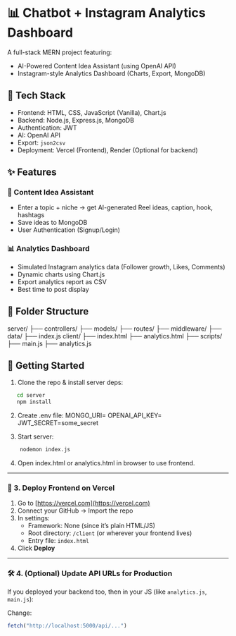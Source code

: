 # 📊 Chatbot + Instagram Analytics Dashboard

A full-stack MERN project featuring:
- AI-Powered Content Idea Assistant (using OpenAI API)
- Instagram-style Analytics Dashboard (Charts, Export, MongoDB)

## 🔧 Tech Stack
- Frontend: HTML, CSS, JavaScript (Vanilla), Chart.js
- Backend: Node.js, Express.js, MongoDB
- Authentication: JWT
- AI: OpenAI API
- Export: `json2csv`
- Deployment: Vercel (Frontend), Render (Optional for backend)

## ✨ Features
### 🧠 Content Idea Assistant
- Enter a topic + niche → get AI-generated Reel ideas, caption, hook, hashtags
- Save ideas to MongoDB
- User Authentication (Signup/Login)

### 📊 Analytics Dashboard
- Simulated Instagram analytics data (Follower growth, Likes, Comments)
- Dynamic charts using Chart.js
- Export analytics report as CSV
- Best time to post display

## 📂 Folder Structure
server/
├── controllers/
├── models/
├── routes/
├── middleware/
├── data/
├── index.js
client/
├── index.html
├── analytics.html
├── scripts/
├── main.js
├── analytics.js

## 🚀 Getting Started

1. Clone the repo & install server deps:
```bash
   cd server
   npm install
```
 
2. Create .env file: 
    MONGO_URI=<your-mongodb-uri>
    OPENAI_API_KEY=<your-openai-api-key>
    JWT_SECRET=some_secret

3. Start server:
```bash
    nodemon index.js
```
4. Open index.html or analytics.html in browser to use frontend.

---

### 🚀 3. **Deploy Frontend on Vercel**

1. Go to [https://vercel.com](https://vercel.com)
2. Connect your GitHub → Import the repo
3. In settings:
   - Framework: None (since it’s plain HTML/JS)
   - Root directory: `/client` (or wherever your frontend lives)
   - Entry file: `index.html`
4. Click **Deploy**

---

### 🛠️ 4. (Optional) Update API URLs for Production

If you deployed your backend too, then in your JS (like `analytics.js`, `main.js`):

Change:
```js
fetch("http://localhost:5000/api/...")
